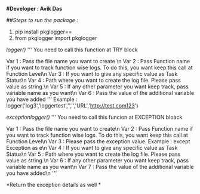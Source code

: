 **#Developer : Avik Das**

*##Steps to run the package :*

1. pip install pkglogger==<version number>
2. from pkglogger import pkglogger

*logger()*
'''
You need to call this function at TRY block

Var 1 : Pass the file name you want to create \n
Var 2 : Pass Function name if you want to track function wise logs. To do this, you want keep this call at Function Level\n
Var 3 : If you want to give any specific value as Task Status\n
Var 4 : Path where you want to create the log file. Please pass value as string.\n
Var 5 : If any other parameter you want keep track, pass variable name as you want\n
Var 6 : Pass the value of the additional variable you have added
'''
Example : logger('log3','loggertest','','','URL','http://test.com123')


*exceptionlogger()*
'''
You need to call this funcion at EXCEPTION bloack

Var 1 : Pass the file name you want to create\n
Var 2 : Pass Function name if you want to track function wise logs. To do this, you want keep this call at Function Level\n
Var 3 : Please pass the exception value. Example : except Exception as e\n
Var 4 : If you want to give any specific value as Task Status\n
Var 5 : Path where you want to create the log file. Please pass value as string.\n
Var 6 : If any other parameter you want keep track, pass variable name as you want\n
Var 7 : Pass the value of the additional variable you have added\n
'''

*Return the exception details as well *

